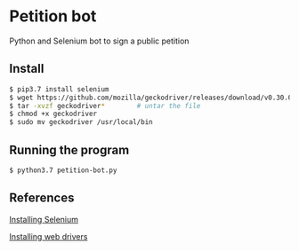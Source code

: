 # Petition bot
Python and Selenium bot to sign a public petition

## Install
```bash
$ pip3.7 install selenium
$ wget https://github.com/mozilla/geckodriver/releases/download/v0.30.0/geckodriver-v0.30.0-linux64.tar.gz      # check OS and version for a newer one
$ tar -xvzf geckodriver*        # untar the file
$ chmod +x geckodriver
$ sudo mv geckodriver /usr/local/bin
```

## Running the program
```bash
$ python3.7 petition-bot.py
```

## References
[Installing Selenium](https://www.selenium.dev/documentation/getting_started/installing_selenium_libraries/)

[Installing web drivers](https://www.selenium.dev/documentation/getting_started/installing_browser_drivers/)






